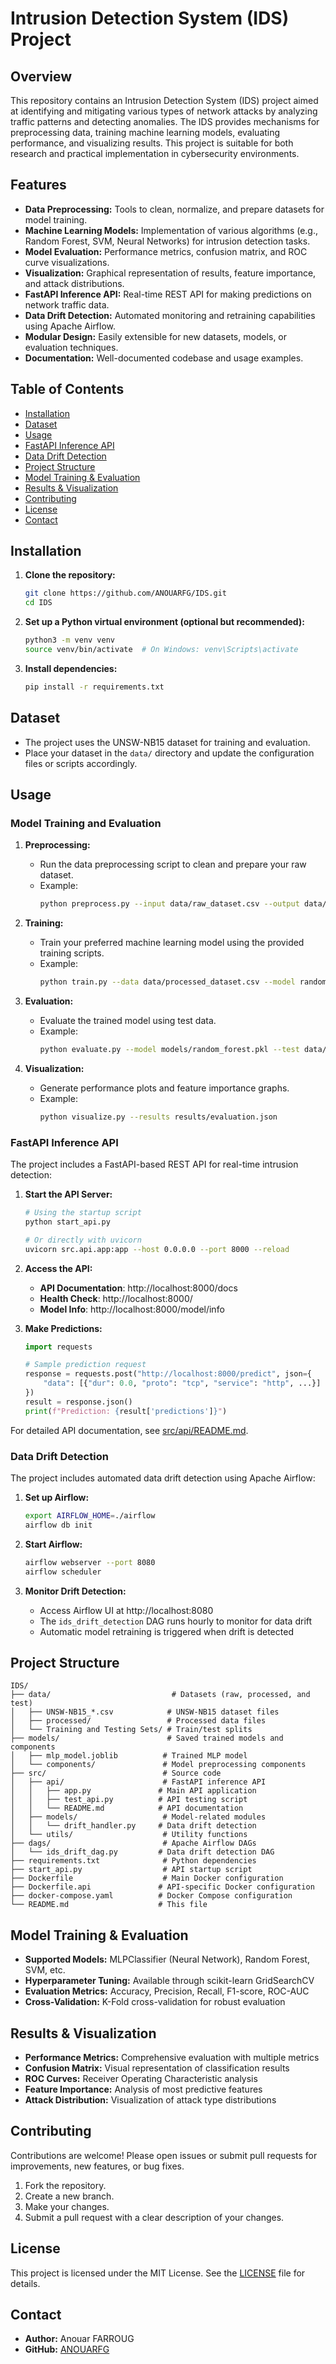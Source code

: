 # Intrusion Detection System (IDS) Project

## Overview

This repository contains an Intrusion Detection System (IDS) project aimed at identifying and mitigating various types of network attacks by analyzing traffic patterns and detecting anomalies. The IDS provides mechanisms for preprocessing data, training machine learning models, evaluating performance, and visualizing results. This project is suitable for both research and practical implementation in cybersecurity environments.

## Features

- **Data Preprocessing:** Tools to clean, normalize, and prepare datasets for model training.
- **Machine Learning Models:** Implementation of various algorithms (e.g., Random Forest, SVM, Neural Networks) for intrusion detection tasks.
- **Model Evaluation:** Performance metrics, confusion matrix, and ROC curve visualizations.
- **Visualization:** Graphical representation of results, feature importance, and attack distributions.
- **FastAPI Inference API:** Real-time REST API for making predictions on network traffic data.
- **Data Drift Detection:** Automated monitoring and retraining capabilities using Apache Airflow.
- **Modular Design:** Easily extensible for new datasets, models, or evaluation techniques.
- **Documentation:** Well-documented codebase and usage examples.

## Table of Contents

- [Installation](#installation)
- [Dataset](#dataset)
- [Usage](#usage)
- [FastAPI Inference API](#fastapi-inference-api)
- [Data Drift Detection](#data-drift-detection)
- [Project Structure](#project-structure)
- [Model Training & Evaluation](#model-training--evaluation)
- [Results & Visualization](#results--visualization)
- [Contributing](#contributing)
- [License](#license)
- [Contact](#contact)

## Installation

1. **Clone the repository:**
   ```bash
   git clone https://github.com/ANOUARFG/IDS.git
   cd IDS
   ```

2. **Set up a Python virtual environment (optional but recommended):**
   ```bash
   python3 -m venv venv
   source venv/bin/activate  # On Windows: venv\Scripts\activate
   ```

3. **Install dependencies:**
   ```bash
   pip install -r requirements.txt
   ```

## Dataset

- The project uses the UNSW-NB15 dataset for training and evaluation.
- Place your dataset in the `data/` directory and update the configuration files or scripts accordingly.

## Usage

### Model Training and Evaluation

1. **Preprocessing:**
   - Run the data preprocessing script to clean and prepare your raw dataset.
   - Example:
     ```bash
     python preprocess.py --input data/raw_dataset.csv --output data/processed_dataset.csv
     ```

2. **Training:**
   - Train your preferred machine learning model using the provided training scripts.
   - Example:
     ```bash
     python train.py --data data/processed_dataset.csv --model random_forest
     ```

3. **Evaluation:**
   - Evaluate the trained model using test data.
   - Example:
     ```bash
     python evaluate.py --model models/random_forest.pkl --test data/test_dataset.csv
     ```

4. **Visualization:**
   - Generate performance plots and feature importance graphs.
   - Example:
     ```bash
     python visualize.py --results results/evaluation.json
     ```

### FastAPI Inference API

The project includes a FastAPI-based REST API for real-time intrusion detection:

1. **Start the API Server:**
   ```bash
   # Using the startup script
   python start_api.py
   
   # Or directly with uvicorn
   uvicorn src.api.app:app --host 0.0.0.0 --port 8000 --reload
   ```

2. **Access the API:**
   - **API Documentation**: http://localhost:8000/docs
   - **Health Check**: http://localhost:8000/
   - **Model Info**: http://localhost:8000/model/info

3. **Make Predictions:**
   ```python
   import requests
   
   # Sample prediction request
   response = requests.post("http://localhost:8000/predict", json={
       "data": [{"dur": 0.0, "proto": "tcp", "service": "http", ...}]
   })
   result = response.json()
   print(f"Prediction: {result['predictions']}")
   ```

For detailed API documentation, see [src/api/README.md](src/api/README.md).

### Data Drift Detection

The project includes automated data drift detection using Apache Airflow:

1. **Set up Airflow:**
   ```bash
   export AIRFLOW_HOME=./airflow
   airflow db init
   ```

2. **Start Airflow:**
   ```bash
   airflow webserver --port 8080
   airflow scheduler
   ```

3. **Monitor Drift Detection:**
   - Access Airflow UI at http://localhost:8080
   - The `ids_drift_detection` DAG runs hourly to monitor for data drift
   - Automatic model retraining is triggered when drift is detected

## Project Structure

```
IDS/
├── data/                           # Datasets (raw, processed, and test)
│   ├── UNSW-NB15_*.csv            # UNSW-NB15 dataset files
│   ├── processed/                 # Processed data files
│   └── Training and Testing Sets/ # Train/test splits
├── models/                        # Saved trained models and components
│   ├── mlp_model.joblib          # Trained MLP model
│   └── components/               # Model preprocessing components
├── src/                          # Source code
│   ├── api/                      # FastAPI inference API
│   │   ├── app.py               # Main API application
│   │   ├── test_api.py          # API testing script
│   │   └── README.md            # API documentation
│   ├── models/                   # Model-related modules
│   │   └── drift_handler.py     # Data drift detection
│   └── utils/                    # Utility functions
├── dags/                         # Apache Airflow DAGs
│   └── ids_drift_dag.py         # Data drift detection DAG
├── requirements.txt              # Python dependencies
├── start_api.py                  # API startup script
├── Dockerfile                    # Main Docker configuration
├── Dockerfile.api               # API-specific Docker configuration
├── docker-compose.yaml          # Docker Compose configuration
└── README.md                    # This file
```

## Model Training & Evaluation

- **Supported Models:** MLPClassifier (Neural Network), Random Forest, SVM, etc.
- **Hyperparameter Tuning:** Available through scikit-learn GridSearchCV
- **Evaluation Metrics:** Accuracy, Precision, Recall, F1-score, ROC-AUC
- **Cross-Validation:** K-Fold cross-validation for robust evaluation

## Results & Visualization

- **Performance Metrics:** Comprehensive evaluation with multiple metrics
- **Confusion Matrix:** Visual representation of classification results
- **ROC Curves:** Receiver Operating Characteristic analysis
- **Feature Importance:** Analysis of most predictive features
- **Attack Distribution:** Visualization of attack type distributions

## Contributing

Contributions are welcome! Please open issues or submit pull requests for improvements, new features, or bug fixes.

1. Fork the repository.
2. Create a new branch.
3. Make your changes.
4. Submit a pull request with a clear description of your changes.

## License

This project is licensed under the MIT License. See the [LICENSE](LICENSE) file for details.

## Contact

- **Author:** Anouar FARROUG
- **GitHub:** [ANOUARFG](https://github.com/ANOUARFG)
